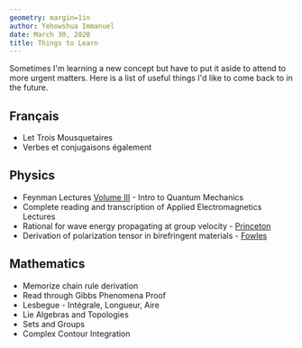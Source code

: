 ```yaml
---
geometry: margin=1in
author: Yehowshua Immanuel
date: March 30, 2020
title: Things to Learn
---
```


Sometimes I'm learning a new concept but have to put it aside to attend
to more urgent matters.
Here is a list of useful things I'd like to come back to in the future.

## Français
 - Let Trois Mousquetaires
 - Verbes et conjugaisons également

## Physics
 - Feynman Lectures [Volume III](https://www.feynmanlectures.caltech.edu/III_toc.html) - Intro to Quantum Mechanics
 - Complete reading and transcription of Applied Electromagnetics Lectures
 - Rational for wave energy propagating at group velocity - [Princeton](http://www.hep.princeton.edu/~mcdonald/examples/groupvelocity.pdf)
 - Derivation of polarization tensor in birefringent materials - [Fowles](http://www.fulviofrisone.com/attachments/article/404/Introduction%20to%20Modern%20Optics.pdf)

## Mathematics
  - Memorize chain rule derivation
  - Read through Gibbs Phenomena Proof
  - Lesbegue - Intégrale, Longueur, Aire
  - Lie Algebras and Topologies
  - Sets and Groups
  - Complex Contour Integration